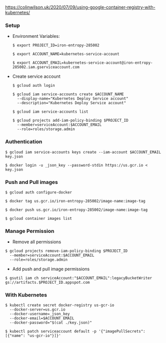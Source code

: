 https://colinwilson.uk/2020/07/09/using-google-container-registry-with-kubernetes/


### Setup
- Environment Variables:

  ```
  $ export PROJECT_ID=iron-entropy-285002
  ```

  ```
  $ export ACCOUNT_NAME=kubernetes-service-account
  ```

  ```
  $ export ACCOUNT_EMAIL=kubernetes-service-account@iron-entropy-285002.iam.gserviceaccount.com
  ```


- Create service account

  ```
  $ gcloud auth login
  ```

  ```
  $ gcloud iam service-accounts create $ACCOUNT_NAME 
    --display-name="Kubernetes Deploy Service account" 
    --description="Kubernetes Deploy Service account"
  ```

  ```
  $ gcloud iam service-accounts list
  ```

  ```
  $ gcloud projects add-iam-policy-binding $PROJECT_ID 
    --member=serviceAccount:$ACCOUNT_EMAIL 
    --role=roles/storage.admin
  ```

### Authentication

  ```
  $ gcloud iam service-accounts keys create --iam-account $ACCOUNT_EMAIL key.json
  ```

  ```
  $ docker login -u _json_key --password-stdin https://us.gcr.io < key.json
  ```

### Push and Pull images

  ```
  $ gcloud auth configure-docker
  ```

  ```
  $ docker tag us.gcr.io/iron-entropy-285002/image-name:image-tag
  ```

  ```
  $ docker push us.gcr.io/iron-entropy-285002/image-name:image-tag
  ```

  ```
  $ gcloud container images list
  ```

### Manage Permission
- Remove all permissions

```
$ gcloud projects remove-iam-policy-binding $PROJECT_ID 
  --member=serviceAccount:$ACCOUNT_EMAIL 
  --role=roles/storage.admin
```

- Add push and pull image permissions

```
$ gsutil iam ch serviceAccount:"$ACCOUNT_EMAIL":legacyBucketWriter gs://artifacts.$PROJECT_ID.appspot.com
```


### With Kubernetes

```
$ kubectl create secret docker-registry us-gcr-io
  --docker-server=us.gcr.io
  --docker-username=_json_key
  --docker-email=$ACCOUNT_EMAIL
  --docker-password="$(cat ./key.json)"
```

```
$ kubectl patch serviceaccount default -p '{"imagePullSecrets": [{"name": "us-gcr-io"}]}'
```